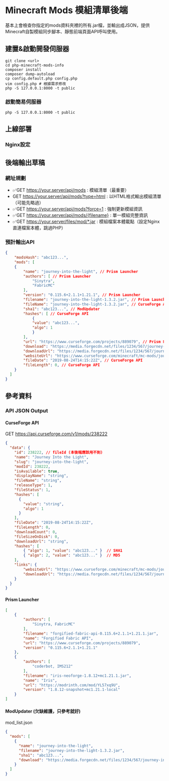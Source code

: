 Minecraft Mods 模組清單後端
===

基本上會檢查你指定的mods資料夾裡的所有.jar檔，並輸出成JSON，提供Minecraft自製模組同步腳本、靜態前端頁面API呼叫使用。


## 建置&啟動開發伺服器
```
git clone <url>
cd php-minecraft-mods-info
composer install
composer dump-autoload
cp config.default.php config.php
vim config.php # 根據需求修改
php -S 127.0.0.1:8000 -t public
```

### 啟動簡易伺服器
```
php -S 127.0.0.1:8000 -t public
```

## 上線部署
### Nginx設定

## 後端輸出草稿
### 網址規劃
* ✅GET https://your.server/api/mods : 模組清單（最重要）
* GET https://your.server/api/mods?type=html : 以HTML格式輸出模組清單（可能先略過）
* ✅GET https://your.server/api/mods?force=1 : 強制更新模組資訊
* ✅GET https://your.server/api/mods/{filename} : 單一模組完整資訊
* ✅GET https://your.server/files/mod/*.jar : 模組檔案本體載點（設定Nginx直連檔案本體，跳過PHP）

### 預計輸出API
```json
{
    "modsHash": "abc123...",
    "mods": [
    {
        "name": "journey-into-the-light", // Prism Launcher
        "authors": [ // Prism Launcher
            "Sinytra",
            "FabricMC"
        ],
        "version": "0.115.6+2.1.1+1.21.1", // Prism Launcher
        "filename": "journey-into-the-light-1.3.2.jar", // Prism Launcher
        "fileName": "journey-into-the-light-1.3.2.jar", // CurseForge API
        "sha1": "abc123...", // ModUpdater
        "hashes": [ // CurseForge API
            {
            "value": "abc123...",
            "algo": 1
            }
        ],
        "url": "https://www.curseforge.com/projects/889079", // Prism Launcher
        "download": "https://media.forgecdn.net/files/1234/567/journey-into-the-light-1.3.2.jar", // ModUpdater
        "downloadUrl": "https://media.forgecdn.net/files/1234/567/journey-into-the-light-1.3.2.jar", // CurseForge API
        "websiteUrl": "https://www.curseforge.com/minecraft/mc-mods/journey-into-the-light", // CurseForge API
        "fileDate": "2019-08-24T14:15:22Z", // CurseForge API
        "fileLength": 0, // CurseForge API
    }
  ]
}
```

## 參考資料
### API JSON Output

#### CurseForge API
GET https://api.curseforge.com/v1/mods/238222

```json
{
  "data": {
    "id": 238222, // fileId (本後端應該用不到)
    "name": "Journey Into the Light",
    "slug": "journey-into-the-light",
    "modId": 238222,
    "isAvailable": true,
    "displayName": "string",
    "fileName": "string",
    "releaseType": 1,
    "fileStatus": 1,
    "hashes": [
      {
        "value": "string",
        "algo": 1
      }
    ],
    "fileDate": "2019-08-24T14:15:22Z",
    "fileLength": 0,
    "downloadCount": 0,
    "fileSizeOnDisk": 0,
    "downloadUrl": "string",
    "hashes": [
        { "algo": 1, "value": "abc123..." }  // SHA1
        { "algo": 2, "value": "abc123..." }  // MD5
    ],
    "links": {
        "websiteUrl": "https://www.curseforge.com/minecraft/mc-mods/journey-into-the-light",
        "downloadUrl": "https://media.forgecdn.net/files/1234/567/journey-into-the-light-1.3.2.jar"
    }
  }
}
```

#### Prism Launcher

```json
[
    {
        "authors": [
            "Sinytra, FabricMC"
        ],
        "filename": "forgified-fabric-api-0.115.6+2.1.1+1.21.1.jar",
        "name": "Forgified Fabric API",
        "url": "https://www.curseforge.com/projects/889079",
        "version": "0.115.6+2.1.1+1.21.1"
    },
    {
        "authors": [
            "coderbot, IMS212"
        ],
        "filename": "iris-neoforge-1.8.12+mc1.21.1.jar",
        "name": "Iris",
        "url": "https://modrinth.com/mod/YL57xq9U",
        "version": "1.8.12-snapshot+mc1.21.1-local"
    }
]
```

#### ModUpdater (欠缺維護，只參考就好)
mod_list.json

```json
{
  "mods": [
    {
      "name": "journey-into-the-light",
      "filename": "journey-into-the-light-1.3.2.jar",
      "sha1": "abc123...",
      "download": "https://media.forgecdn.net/files/1234/567/journey-into-the-light-1.3.2.jar"
    }
  ]
}
```
